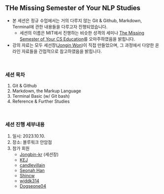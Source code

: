 ## THe Missing Semester of Your NLP Studies

- 본 세션은 정규 수업에서는 거의 다루지 않는 Git & Github, Markdown, Terminal에 관한 내용들을 다루고자 진행되었습니다.
  - 세션의 이름은 MIT에서 진행하는 비슷한 성격의 세미나 [The Missing Semester of Your CS Education](https://missing.csail.mit.edu/)를 오마주하였음을 밝힙니다.
- 강의 자료는 모두 세선쟝([Jongin Won](https://github.com/Jongbin-kr))이 직접 만들었으며, 그 과정에서 다양한 온라인 자료들을 간접적으로 참고하였음을 밝힙니다.

<br>

### 세션 목차
1. Git & Github
2. Markdown, the Markup Language
3. Terminal Basic (w/ Git bash)
4. Reference & Further Studies

<br>

### 세션 진행 세부내용
1. 일시: 2023.10.10.
2. 장소: 블루워크 안암점
3. 참가 회원
   - [Jongbin-kr](https://github.com/Jongbin-kr) (세션장)
   - [KEJ](https://github.com/en0226)
   - [candlevillain](https://github.com/candlevillain)
   - [Seonah Han](https://github.com/linea77)
   - [Shincw](https://github.com/Shincw)
   - [wjddk314](https://github.com/wjddk314)
   - [Dogseone04](https://github.com/Dogseone04)
